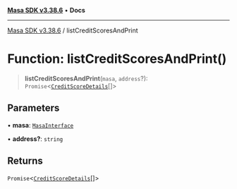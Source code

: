 [**Masa SDK v3.38.6**](../README.md) • **Docs**

***

[Masa SDK v3.38.6](../globals.md) / listCreditScoresAndPrint

# Function: listCreditScoresAndPrint()

> **listCreditScoresAndPrint**(`masa`, `address`?): `Promise`\<[`CreditScoreDetails`](../interfaces/CreditScoreDetails.md)[]\>

## Parameters

• **masa**: [`MasaInterface`](../interfaces/MasaInterface.md)

• **address?**: `string`

## Returns

`Promise`\<[`CreditScoreDetails`](../interfaces/CreditScoreDetails.md)[]\>
